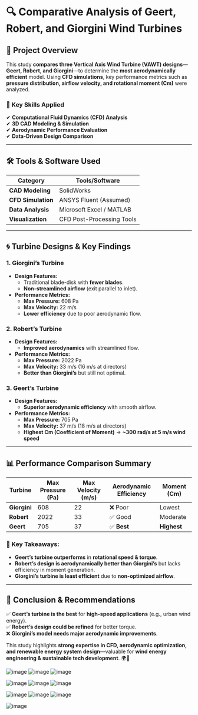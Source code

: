 # **🔍 Comparative Analysis of Geert, Robert, and Giorgini Wind Turbines**  

## **📌 Project Overview**  
This study **compares three Vertical Axis Wind Turbine (VAWT) designs**—**Geert, Robert, and Giorgini**—to determine the **most aerodynamically efficient** model. Using **CFD simulations**, key performance metrics such as **pressure distribution, airflow velocity, and rotational moment (Cm)** were analyzed.  

### **🔧 Key Skills Applied**  
✔ **Computational Fluid Dynamics (CFD) Analysis**  
✔ **3D CAD Modeling & Simulation**  
✔ **Aerodynamic Performance Evaluation**  
✔ **Data-Driven Design Comparison**  

---

## **🛠️ Tools & Software Used**  
| **Category**       | **Tools/Software**          |
|--------------------|----------------------------|
| **CAD Modeling**   | SolidWorks                 |
| **CFD Simulation** | ANSYS Fluent (Assumed)     |
| **Data Analysis**  | Microsoft Excel / MATLAB   |
| **Visualization**  | CFD Post-Processing Tools  |

---

## **🌀 Turbine Designs & Key Findings**  

### **1. Giorgini’s Turbine**  
- **Design Features:**  
  - Traditional blade-disk with **fewer blades**.  
  - **Non-streamlined airflow** (exit parallel to inlet).  
- **Performance Metrics:**  
  - **Max Pressure:** 608 Pa  
  - **Max Velocity:** 22 m/s  
  - **Lower efficiency** due to poor aerodynamic flow.  

### **2. Robert’s Turbine**  
- **Design Features:**  
  - **Improved aerodynamics** with streamlined flow.  
- **Performance Metrics:**  
  - **Max Pressure:** 2022 Pa  
  - **Max Velocity:** 33 m/s (16 m/s at directors)  
  - **Better than Giorgini’s** but still not optimal.  

### **3. Geert’s Turbine**  
- **Design Features:**  
  - **Superior aerodynamic efficiency** with smooth airflow.  
- **Performance Metrics:**  
  - **Max Pressure:** 705 Pa  
  - **Max Velocity:** 37 m/s (18 m/s at directors)  
  - **Highest Cm (Coefficient of Moment)** → **~300 rad/s at 5 m/s wind speed**  

---

## **📊 Performance Comparison Summary**  
| **Turbine**  | **Max Pressure (Pa)** | **Max Velocity (m/s)** | **Aerodynamic Efficiency** | **Moment (Cm)** |
|-------------|----------------------|----------------------|---------------------------|----------------|
| **Giorgini** | 608                  | 22                   | ❌ Poor                   | Lowest         |
| **Robert**  | 2022                 | 33                   | ✅ Good                   | Moderate       |
| **Geert**   | 705                  | 37                   | ✅ **Best**               | **Highest**    |

### **🎯 Key Takeaways:**  
- **Geert’s turbine outperforms** in **rotational speed & torque**.  
- **Robert’s design is aerodynamically better than Giorgini’s** but lacks efficiency in moment generation.  
- **Giorgini’s turbine is least efficient** due to **non-optimized airflow**.  

---

## **📝 Conclusion & Recommendations**  
✅ **Geert’s turbine is the best** for **high-speed applications** (e.g., urban wind energy).  
✅ **Robert’s design could be refined** for better torque.  
❌ **Giorgini’s model needs major aerodynamic improvements**.  

This study highlights **strong expertise in CFD, aerodynamic optimization, and renewable energy system design**—valuable for **wind energy engineering & sustainable tech development**. 🌍💨

![image](https://github.com/user-attachments/assets/14cc47d5-1c34-40ee-8e4e-573ab382fc2a)
![image](https://github.com/user-attachments/assets/1861c634-6ce1-46a5-bb29-de7e44bc9aae)
![image](https://github.com/user-attachments/assets/b42331f2-fd38-47bb-9b90-31e24f944b9b)

![image](https://github.com/user-attachments/assets/0e786f2f-2b33-4b53-8ff7-037e0bfde83e)
![image](https://github.com/user-attachments/assets/bf397418-f9e4-4ab2-85e4-41b04a345605)
![image](https://github.com/user-attachments/assets/36eccbdf-4ace-4c38-8b1b-627ac0ed0d9b)

![image](https://github.com/user-attachments/assets/68c9b728-5796-4b5e-8b89-5f32fd7159f9)
![image](https://github.com/user-attachments/assets/abc0b902-295b-4570-8b14-9b0a26fcd180)
![image](https://github.com/user-attachments/assets/b92ea5c1-d7bc-41ee-bea5-108eac51c712)

![image](https://github.com/user-attachments/assets/2d769e31-c678-48f3-902d-1cb5aa96cb2e)
